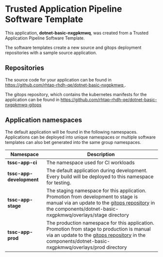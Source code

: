 # Trusted Application Pipeline Software Template

This application, **dotnet-basic-nxgpkmwq**, was created from a Trusted Application Pipeline Software Template.

The software templates create a new source and gitops deployment repositories with a sample source application. 

## Repositories

The source code for your application can be found in [https://github.com/rhtap-rhdh-qe/dotnet-basic-nxgpkmwq ](https://github.com/rhtap-rhdh-qe/dotnet-basic-nxgpkmwq ).
 
The gitops repository, which contains the kubernetes manifests for the application can be found in 
[https://github.com/rhtap-rhdh-qe/dotnet-basic-nxgpkmwq-gitops ](https://github.com/rhtap-rhdh-qe/dotnet-basic-nxgpkmwq-gitops ) 

## Application namespaces 

The default application will be found in the following namespaces. Applications can be deployed into unique namespaces or multiple software templates can also bet generated into the same group namespaces.  

|  Namespace   |  Description   |  
| -------- | -------- |
| **tssc-app-ci** | The namespace used for CI workloads |
| **tssc-app-development** | The default application during development. Every build will be deployed to this namespace for testing. |
| **tssc-app-stage** | The staging namespace for this application. Promotion from development to stage is manual via an update to the [gitops repository](https://github.com/rhtap-rhdh-qe/dotnet-basic-nxgpkmwq-gitops ) in the components/dotnet-basic-nxgpkmwq/overlays/stage directory |
| **tssc-app-prod** | The production namespace for this application. Promotion from stage to production is manual via an update to the [gitops repository](https://github.com/rhtap-rhdh-qe/dotnet-basic-nxgpkmwq-gitops ) in the components/dotnet-basic-nxgpkmwq/overlays/prod directory |